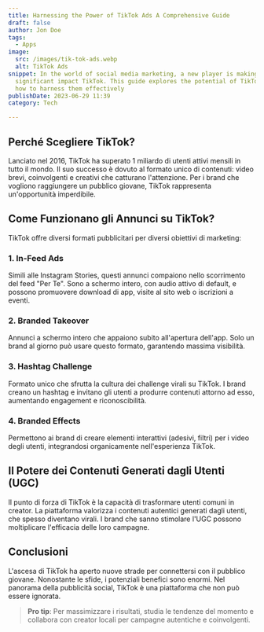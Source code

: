 ```yaml
---
title: Harnessing the Power of TikTok Ads A Comprehensive Guide
draft: false
author: Jon Doe 
tags:
  - Apps
image:
  src: /images/tik-tok-ads.webp
  alt: TikTok Ads
snippet: In the world of social media marketing, a new player is making a
  significant impact TikTok. This guide explores the potential of TikTok ads and
  how to harness them effectively
publishDate: 2023-06-29 11:39
category: Tech

---
```

## Perché Scegliere TikTok?

Lanciato nel 2016, TikTok ha superato 1 miliardo di utenti attivi mensili in tutto il mondo. Il suo successo è dovuto al formato unico di contenuti: video brevi, coinvolgenti e creativi che catturano l'attenzione. Per i brand che vogliono raggiungere un pubblico giovane, TikTok rappresenta un'opportunità imperdibile.

## Come Funzionano gli Annunci su TikTok?

TikTok offre diversi formati pubblicitari per diversi obiettivi di marketing:

### 1. In-Feed Ads
Simili alle Instagram Stories, questi annunci compaiono nello scorrimento del feed "Per Te". Sono a schermo intero, con audio attivo di default, e possono promuovere download di app, visite al sito web o iscrizioni a eventi.

### 2. Branded Takeover
Annunci a schermo intero che appaiono subito all'apertura dell'app. Solo un brand al giorno può usare questo formato, garantendo massima visibilità.

### 3. Hashtag Challenge
Formato unico che sfrutta la cultura dei challenge virali su TikTok. I brand creano un hashtag e invitano gli utenti a produrre contenuti attorno ad esso, aumentando engagement e riconoscibilità.

### 4. Branded Effects
Permettono ai brand di creare elementi interattivi (adesivi, filtri) per i video degli utenti, integrandosi organicamente nell'esperienza TikTok.

## Il Potere dei Contenuti Generati dagli Utenti (UGC)

Il punto di forza di TikTok è la capacità di trasformare utenti comuni in creator. La piattaforma valorizza i contenuti autentici generati dagli utenti, che spesso diventano virali. I brand che sanno stimolare l'UGC possono moltiplicare l'efficacia delle loro campagne.

## Conclusioni

L'ascesa di TikTok ha aperto nuove strade per connettersi con il pubblico giovane. Nonostante le sfide, i potenziali benefici sono enormi. Nel panorama della pubblicità social, TikTok è una piattaforma che non può essere ignorata.

> **Pro tip**: Per massimizzare i risultati, studia le tendenze del momento e collabora con creator locali per campagne autentiche e coinvolgenti.